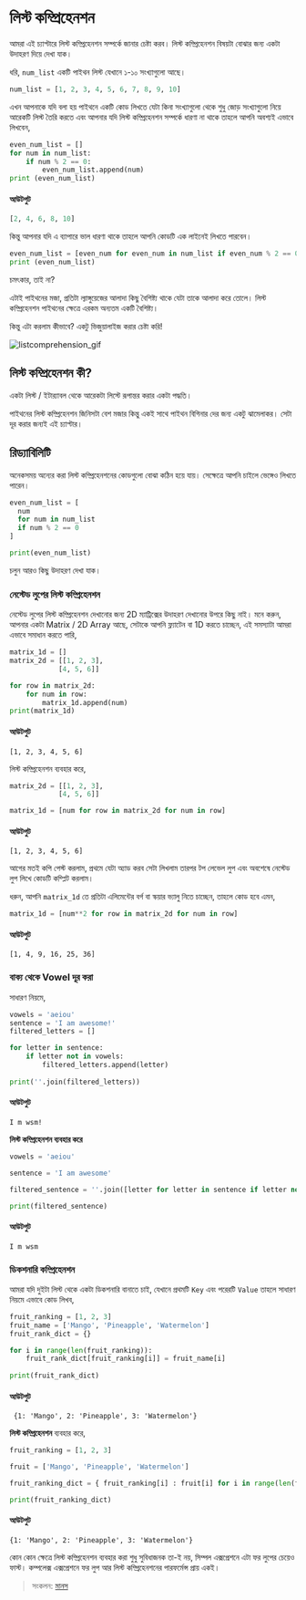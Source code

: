 # লিস্ট কম্প্রিহেনশন

আমরা এই চ্যাপ্টারে লিস্ট কম্প্রিহেনশন সম্পর্কে জানার চেষ্টা করব। লিস্ট কম্প্রিহেনশন বিষয়টা বোঝার জন্য একটা উদাহরণ দিয়ে দেখা যাক।

ধরি, `num_list` একটি পাইথন লিস্ট যেখানে ১-১০ সংখ্যাগুলো আছে।

```python
num_list = [1, 2, 3, 4, 5, 6, 7, 8, 9, 10]
```

এখন আপনাকে যদি বলা হয় পাইথনে একটি কোড লিখতে যেটা কিনা সংখ্যাগুলো থেকে শুধু জোড় সংখ্যাগুলো নিয়ে আরেকটি লিস্ট তৈরি করতে এবং আপনার যদি লিস্ট কম্প্রিহেনশন সম্পর্কে ধারণা না থাকে তাহলে আপনি অবশ্যই এভাবে লিখবেন,

```python
even_num_list = []
for num in num_list:
	if num % 2 == 0:
        even_num_list.append(num)
print (even_num_list)
```

#### আউটপুট

```python
[2, 4, 6, 8, 10]
```

কিন্তু আপনার যদি এ ব্যাপারে ভাল ধারণা থাকে তাহলে আপনি কোডটি এক লাইনেই লিখতে পারবেন।

```python
even_num_list = [even_num for even_num in num_list if even_num % 2 == 0]
print (even_num_list)
```

চমৎকার, তাই না?

এটাই পাইথনের মজা, প্রতিটা ল্যাঙ্গুয়েজের আলাদা কিছু বৈশিষ্ট্য থাকে যেটা তাকে আলাদা করে তোলে। লিস্ট কম্প্রিহেনশন পাইথনের ক্ষেত্রে এরকম অন্যতম একটি বৈশিষ্ট্য।

কিন্তু এটা করলাম কীভাবে? একটু ভিজুয়ালাইজ করার চেষ্টা করি!

![listcomprehension_gif](http://i.imgur.com/Yj9qlEw.gif)

## লিস্ট কম্প্রিহেনশন কী?

একটা লিস্ট / ইটার‍্যাবল থেকে আরেকটা লিস্টে রূপান্তর করার একটা পদ্ধতি। 

পাইথনের লিস্ট কম্প্রিহেনশন জিনিসটা বেশ মজার কিন্তু একই সাথে পাইথন বিগিনার দের জন্য একটু ঝামেলাকর। সেটা দূর করার জন্যই এই চ্যাপ্টার।

## রিড্যাবিলিটি

অনেকসময় অন্যের করা লিস্ট কম্প্রিহেনশনের কোডগুলো বোঝা কঠিন হয়ে যায়। সেক্ষেত্রে আপনি চাইলে ভেঙ্গেও লিখতে পারেন।

```python
even_num_list = [
  num
  for num in num_list
  if num % 2 == 0
]

print(even_num_list)
```

চলুন আরও কিছু উদাহরণ দেখা যাক।

### নেস্টেড লুপের লিস্ট কম্প্রিহেনশন

নেস্টেড লুপের লিস্ট কম্প্রিহেনশন দেখানোর জন্য 2D ম্যাট্রিক্সের উদাহরণ দেখানোর উপরে কিছু নাই। মনে করুন, আপনার একটা  Matrix / 2D Array আছে, সেটাকে আপনি ফ্ল্যাটেন বা 1D করতে চাচ্ছেন, এই সমস্যাটা আমরা এভাবে সমাধান করতে পারি,

```python
matrix_1d = []
matrix_2d = [[1, 2, 3],
			[4, 5, 6]]

for row in matrix_2d:
    for num in row:
        matrix_1d.append(num)
print(matrix_1d)
```

#### আউটপুট

```
[1, 2, 3, 4, 5, 6]
```

লিস্ট কম্প্রিহেনশন ব্যবহার করে,

```python
matrix_2d = [[1, 2, 3],
			[4, 5, 6]]

matrix_1d = [num for row in matrix_2d for num in row]
```

#### আউটপুট

```
[1, 2, 3, 4, 5, 6]
```

আগের মতই কপি পেস্ট করলাম, প্রথমে যেটা অ্যাড করব সেটা লিখলাম তারপর টপ লেভেল লুপ এবং অবশেষে নেস্টেড লুপ লিখে কোডটি কম্প্লিট করলাম।

ধরুন, আপনি `matrix_1d` তে প্রতিটা এলিমেন্টের বর্গ বা স্কয়ার ভ্যালু নিতে চাচ্ছেন, তাহলে কোড হবে এমন,

```python
matrix_1d = [num**2 for row in matrix_2d for num in row]
```

#### আউটপুট

```
[1, 4, 9, 16, 25, 36]
```

### বাক্য থেকে Vowel দূর করা 

সাধারণ নিয়মে,

```python
vowels = 'aeiou'
sentence = 'I am awesome!'
filtered_letters = []

for letter in sentence:
	if letter not in vowels:
		filtered_letters.append(letter)
		
print(''.join(filtered_letters))
```

#### আউটপুট

```
I m wsm!
```

**লিস্ট কম্প্রিহেনশন ব্যবহার করে**

```python
vowels = 'aeiou'

sentence = 'I am awesome'

filtered_sentence = ''.join([letter for letter in sentence if letter not in vowels])

print(filtered_sentence)
```

#### আউটপুট

```
I m wsm
```

### ডিকশনারি কম্প্রিহেনশন

আমরা যদি দুইটা লিস্ট থেকে একটা ডিকশনারি বানাতে চাই, যেখানে প্রথমটি `Key` এবং পরেরটি `Value` তাহলে সাধারণ নিয়মে এভাবে কোড লিখব,

```python
fruit_ranking = [1, 2, 3]
fruit_name = ['Mango', 'Pineapple', 'Watermelon']
fruit_rank_dict = {}

for i in range(len(fruit_ranking)):
	fruit_rank_dict[fruit_ranking[i]] = fruit_name[i]
	
print(fruit_rank_dict)
```

#### আউটপুট 

```
 {1: 'Mango', 2: 'Pineapple', 3: 'Watermelon'}
```

**লিস্ট কম্প্রিহেনশন** ব্যবহার করে,

```python
fruit_ranking = [1, 2, 3]

fruit = ['Mango', 'Pineapple', 'Watermelon']

fruit_ranking_dict = { fruit_ranking[i] : fruit[i] for i in range(len(fruit_ranking)) }

print(fruit_ranking_dict) 
```

#### আউটপুট

```
{1: 'Mango', 2: 'Pineapple', 3: 'Watermelon'}
```

কোন কোন ক্ষেত্রে লিস্ট কম্প্রিহেনশন ব্যবহার করা শুধু সুবিধাজনক তা-ই নয়, সিম্পল এক্সপ্রেশনে এটা ফর লুপের চেয়েও ফাস্ট। কম্পলেক্স এক্সপ্রেশনে ফর লুপ আর লিস্ট কম্প্রিহেনশনের পারফর্মেন্স প্রায় একই। 

> সংকলন: [মানস](http://mandal.manash.me)
